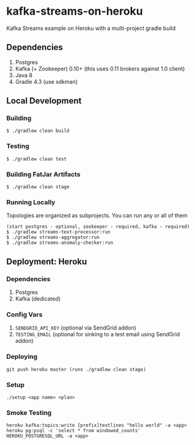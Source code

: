 # kafka-streams-on-heroku

Kafka Streams example on Heroku with a multi-project gradle build

## Dependencies

1. Postgres
2. Kafka (+ Zookeeper) 0.10+ (this uses 0.11 brokers against 1.0 client)
3. Java 8
4. Gradle 4.3 (use sdkman)

## Local Development

### Building

```
$ ./gradlew clean build
```

### Testing

```
$ ./gradlew clean test
```

### Building FatJar Artifacts

```
$ ./gradlew clean stage
```

### Running Locally

Topologies are organized as subprojects. You can run any or all of them

```
(start postgres - optional, zookeeper - required, kafka - required)
$ ./gradlew streams-text-processor:run
$ ./gradlew streams-aggregator:run
$ ./gradlew streams-anomaly-checker:run

```

## Deployment: Heroku

### Dependencies

1. Postgres
3. Kafka (dedicated)

### Config Vars

1. `SENDGRID_API_KEY` (optional via SendGrid addon)
2. `TESTING_EMAIL` (optional for sinking to a test email using SendGrid addon)

### Deploying

```
git push heroku master (runs ./gradlew clean stage)
```

### Setup

```
./setup <app name> <plan>
```

### Smoke Testing

```
heroku kafka:topics:write [prefix]textlines "hello world" -a <app>
heroku pg:psql -c 'select * from windowed_counts' HEROKU_POSTGRESQL_URL -a <app>
```